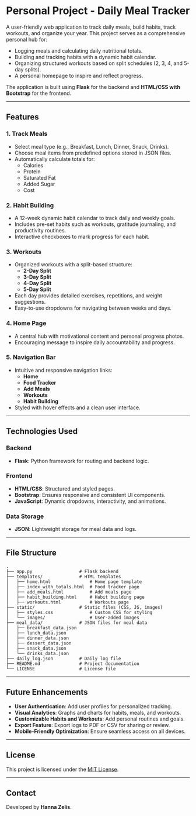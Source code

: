 # Personal Project - Daily Meal Tracker

A user-friendly web application to track daily meals, build habits, track workouts, and organize your year. This project serves as a comprehensive personal hub for:

- Logging meals and calculating daily nutritional totals.
- Building and tracking habits with a dynamic habit calendar.
- Organizing structured workouts based on split schedules (2, 3, 4, and 5-day splits).
- A personal homepage to inspire and reflect progress.

The application is built using **Flask** for the backend and **HTML/CSS with Bootstrap** for the frontend.

---

## Features

### 1. Track Meals
- Select meal type (e.g., Breakfast, Lunch, Dinner, Snack, Drinks).
- Choose meal items from predefined options stored in JSON files.
- Automatically calculate totals for:
  - Calories
  - Protein
  - Saturated Fat
  - Added Sugar
  - Cost

### 2. Habit Building
- A 12-week dynamic habit calendar to track daily and weekly goals.
- Includes pre-set habits such as workouts, gratitude journaling, and productivity routines.
- Interactive checkboxes to mark progress for each habit.

### 3. Workouts
- Organized workouts with a split-based structure:
  - **2-Day Split**
  - **3-Day Split**
  - **4-Day Split**
  - **5-Day Split**
- Each day provides detailed exercises, repetitions, and weight suggestions.
- Easy-to-use dropdowns for navigating between weeks and days.

### 4. Home Page
- A central hub with motivational content and personal progress photos.
- Encouraging message to inspire daily accountability and progress.

### 5. Navigation Bar
- Intuitive and responsive navigation links:
  - **Home**
  - **Food Tracker**
  - **Add Meals**
  - **Workouts**
  - **Habit Building**
- Styled with hover effects and a clean user interface.

---

## Technologies Used

### Backend
- **Flask**: Python framework for routing and backend logic.

### Frontend
- **HTML/CSS**: Structured and styled pages.
- **Bootstrap**: Ensures responsive and consistent UI components.
- **JavaScript**: Dynamic dropdowns, interactivity, and animations.

### Data Storage
- **JSON**: Lightweight storage for meal data and logs.

---

## File Structure

```
.
├── app.py                  # Flask backend
├── templates/              # HTML templates
│   ├── home.html               # Home page template
│   ├── index_with_totals.html  # Food tracker page
│   ├── add_meals.html          # Add meals page
│   ├── habit_building.html     # Habit building page
│   ├── workouts.html           # Workouts page
├── static/                 # Static files (CSS, JS, images)
│   ├── styles.css              # Custom CSS for styling
│   └── images/                 # User-added images
├── meal_data/              # JSON files for meal data
│   ├── breakfast_data.json
│   ├── lunch_data.json
│   ├── dinner_data.json
│   ├── dessert_data.json
│   ├── snack_data.json
│   └── drinks_data.json
├── daily_log.json          # Daily log file
├── README.md               # Project documentation
└── LICENSE                 # License file
```

---

## Future Enhancements
- **User Authentication**: Add user profiles for personalized tracking.
- **Visual Analytics**: Graphs and charts for habits, meals, and workouts.
- **Customizable Habits and Workouts**: Add personal routines and goals.
- **Export Feature**: Export logs to PDF or CSV for sharing or review.
- **Mobile-Friendly Optimization**: Ensure seamless access on all devices.

---

## License

This project is licensed under the [MIT License](LICENSE).

---

## Contact

Developed by **Hanna Zelis**.
